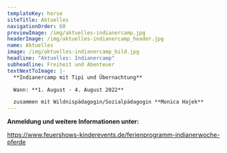 ```yaml
---
templateKey: horse
siteTitle: Aktuelles
navigationOrder: 60
previewImage: /img/aktuelles-indianercamp.jpg
headerImage: /img/aktuelles-indianercamp_header.jpg
name: Aktuelles
image: /img/aktuelles-indianercamp_bild.jpg
headline: "Aktuelles: Indianercamp"
subheadline: Freiheit und Abenteuer
textNextToImage: |-
  **Indianercamp mit Tipi und Übernachtung**

  Wann: **1. August - 4. August 2022**

  zusammen mit Wildnispädagogin/Sozialpädagogin **Monica Hajek**
---
```



**Anmeldung und weitere Informationen unter:**

<https://www.feuershows-kinderevents.de/ferienprogramm-indianerwoche-pferde>
